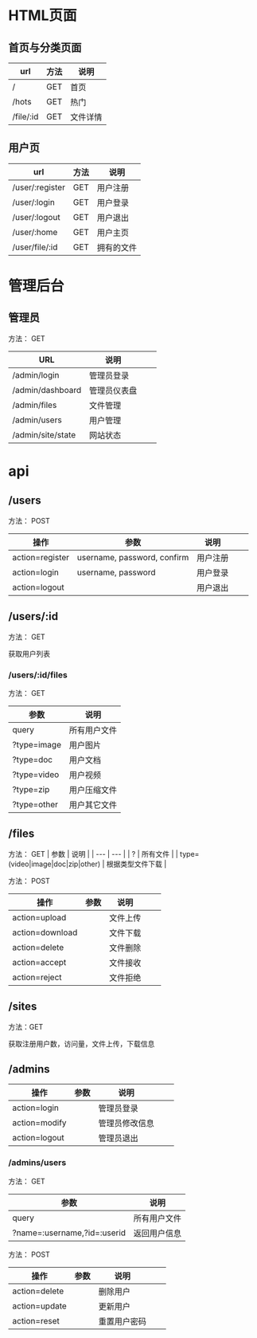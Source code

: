 
# HTML页面

## 首页与分类页面

| url | 方法 | 说明 | 
| --- | --- | --- | 
| / | GET | 首页 | 
| /hots | GET | 热门 | 
| /file/:id | GET | 文件详情 |

## 用户页

| url | 方法 | 说明 | 
| --- | --- | --- |
| /user/:register | GET | 用户注册 | 
| /user/:login | GET | 用户登录 | 
| /user/:logout | GET | 用户退出 | 
| /user/:home | GET | 用户主页 | 
| /user/file/:id | GET | 拥有的文件 |

# 管理后台

## 管理员

方法： GET

| URL | 说明 |  |  | 
| --- | --- | --- | --- |
| /admin/login | 管理员登录 | | |
| /admin/dashboard | 管理员仪表盘 |  |
| /admin/files | 文件管理 |  |
| /admin/users | 用户管理 |  |
| /admin/site/state | 网站状态 |  |

# api
## /users

方法： POST

| 操作 | 参数 | 说明 | | | 
| --- | --- | --- | --- | --- |
| action=register | username, password, confirm | 用户注册 | | |
| action=login | username, password | 用户登录 | | |
| action=logout |  | 用户退出 | | |

## /users/:id

方法： GET

获取用户列表

### /users/:id/files

方法： GET

| 参数 | 说明 |
| --- | --- | 
| query | 所有用户文件 |
| ?type=image | 用户图片 | 
| ?type=doc | 用户文档 | 
| ?type=video | 用户视频 | 
| ?type=zip | 用户压缩文件 | 
| ?type=other | 用户其它文件 | 

## /files

方法： GET
| 参数 | 说明 |
| --- | --- |
| ? | 所有文件 | 
| type=(video\|image\|doc\|zip\|other) | 根据类型文件下载 | 


方法： POST

| 操作 | 参数 | 说明 | | | 
| --- | --- | --- | --- | --- |
| action=upload |  | 文件上传 | | |
| action=download |  | 文件下载 | | |
| action=delete |  | 文件删除 | | |
| action=accept |  | 文件接收 | | |
| action=reject |  | 文件拒绝 | | |

## /sites

方法：GET

获取注册用户数，访问量，文件上传，下载信息

## /admins

| 操作 | 参数 | 说明 |  |  | 
| --- | --- | --- | --- | --- |
| action=login |  | 管理员登录 | | |
| action=modify |  | 管理员修改信息 | | |
| action=logout |  | 管理员退出 | | |

### /admins/users

方法： GET

| 参数 | 说明 |
| --- | --- |
| query | 所有用户文件 | 
| ?name=:username,?id=:userid | 返回用户信息 | 

方法： POST

| 操作 | 参数 | 说明 |  |  | 
| --- | --- | --- | --- | --- |
| action=delete |  | 删除用户 | | |
| action=update |  | 更新用户 | | |
| action=reset |  | 重置用户密码 | | |






